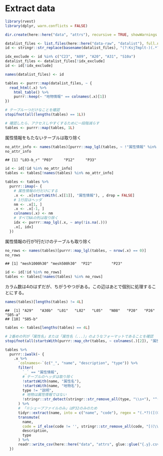 Extract data
================

``` r
library(rvest)
library(dplyr, warn.conflicts = FALSE)

dir.create(here::here("data", "attrs"), recursive = TRUE, showWarnings = FALSE)
```

``` r
datalist_files <- list.files(here::here("data-raw", "datalist"), full.names = TRUE)
id <- stringr::str_replace(basename(datalist_files), "(?:KsjTmplt-)(.*?)(?:-v.*)?(?:\\.html)", "\\1")

idx_exclude <- id %in% c("C23", "A09", "A20", "A31", "S10a")
datalist_files <- datalist_files[!idx_exclude]
id <- id[!idx_exclude]

names(datalist_files) <- id

tables <- purrr::map(datalist_files, ~ {
  read_html(.x) %>% 
    html_table() %>% 
    purrr::keep(~ "地物情報" == colnames(.x)[1])
})

# テーブル一つだけなことを確認
stopifnot(all(lengths(tables) == 1L))

# 確認したら、アクセスしやすくするために一段階減らす
tables <- purrr::map(tables, 1L)
```

属性情報をもたないテーブルは取り除く

``` r
no_attr_info <- names(tables)[purrr::map_lgl(tables, ~ !"属性情報" %in% .x[[1]])]
no_attr_info
```

    ## [1] "L03-b_r" "P03"     "P12"     "P33"

``` r
id <- id[!id %in% no_attr_info]
tables <- tables[!names(tables) %in% no_attr_info]
```

``` r
tables <- tables %>% 
  purrr::imap(~ {
    # 属性情報の行だけにする
    .x <- .x[startsWith(.x[[1]], "属性情報"), , drop = FALSE]
    # 1行目はヘッダ
    nm <- .x[1, ]
    .x <- .x[-1, ]
    colnames(.x) <- nm
    # すべてNAの列は取り除く
    idx <- purrr::map_lgl(.x, ~ any(!is.na(.)))
    .x[, idx]
  })
```

属性情報の行が1行だけのテーブルも取り除く

``` r
no_rows <- names(tables)[purrr::map_lgl(tables, ~ nrow(.x) == 0)]
no_rows
```

    ## [1] "mesh1000h30" "mesh500h30"  "P22"         "P23"

``` r
id <- id[!id %in% no_rows]
tables <- tables[!names(tables) %in% no_rows]
```

カラム数は4のはずだが、ちがうやつがある。この辺はあとで個別に処理することにする。

``` r
names(tables)[lengths(tables) != 4L]
```

    ##  [1] "A29"   "A30b"  "L01"   "L02"   "L05"   "N08"   "P20"   "P26"   "S05-a"
    ## [10] "S05-b"

``` r
tables <- tables[lengths(tables) == 4L]
```

``` r
# 2番めの列が「属性名」または「属性名（...）」のようなフォーマットであることを確認
stopifnot(all(startsWith(purrr::map_chr(tables, ~ colnames(.)[2]), "属性名")))

tables %>% 
  purrr::iwalk(~ {
    .x %>% 
      `colnames<-`(c("_", "name", "description", "type")) %>% 
      filter(
        `_` == "属性情報",
        # テーブルのヘッダは取り除く
        !startsWith(name, "属性名"),
        !startsWith(name, "地物名"),
        type != "説明",
        # 地物は属性情報ではない
        !stringr::str_detect(stringr::str_remove_all(type, "\\s+"), "^(曲?面型|曲?線型|点型|GM_Surface|GM_Curve|GM_Point)")
      ) %>%
      # 「※シェープファイルのみ」はP32のみのため
      tidyr::extract(name, into = c("name", "code"), regex = "(.*?)([（〈\\()][A-Za-z0-9]+_[A-Za-z0-9_]+[）\\)])?(?:$|※シェープファイルのみ)") %>% 
      transmute(
        name,
        code = if_else(code != '', stringr::str_remove_all(code, "[（〈\\(）\\)]"), NA_character_),
        description,
        type
      ) %>% 
      readr::write_csv(here::here("data", "attrs", glue::glue("{.y}.csv")))
  })
```
